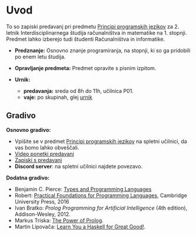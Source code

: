 # Uvod

To so zapiski predavanj pri predmetu <a href="https://ucilnica.fri.uni-lj.si/course/view.php?id=67">Principi programskih jezikov</a> za 2. letnik Interdisciplinarnega študija računalništva in matematike na 1. stopnji. Predmet lahko izberejo tudi študenti Računalništva in informatike.

* **Predznanje:**
  Osnovno znanje programiranja, na stopnji, ki so ga pridobili po enem letu študija.

* **Opravljanje predmeta:**
  Predmet opravite s pisnim izpitom.

* **Urnik:**

   * **predavanja:** sreda od 8h do 11h, učilnica P01.
   * **vaje:** po skupinah, glej <a href="https://urnik.fri.uni-lj.si/timetable/fri-2022_2023-letni-1-10/allocations?subject=63220">urnik</a>

## Gradivo

**Osnovno gradivo:**

* Vpišite se v predmet [Principi programskih jezikov](https://ucilnica.fri.uni-lj.si/course/view.php?id=67) na spletni učilnici, da vas bomo lahko obveščali.
* [Video ponetki predavanj](https://www.youtube.com/playlist?list=PL-47DDuiZOMDRN7vKmDe7MON_jL6uMVBs)
* [Zapiski s predavanj](https://www.andrej.com/zapiski/ISRM-PPJ-2023/)
* **Discord server**: na spletni učilnici najdete povezavo.


**Dodatna gradivo:**

* Benjamin C. Pierce: [Types and Programming Languages ](https://www.cis.upenn.edu/~bcpierce/tapl/)
* Robert: [Practical Foundations for Programming Languages](https://www.cs.cmu.edu/~rwh/pfpl/), Cambridge University Press, 2016
* Ivan Bratko: *Prolog Programming for Artificial Intelligence* (4th edition), Addison-Wesley, 2012.
* Markus Triska: [The Power of Prolog](https://www.metalevel.at/prolog).
* Martin Lipovača: [Learn You a Haskell for Great Good!](http://learnyouahaskell.com/).
